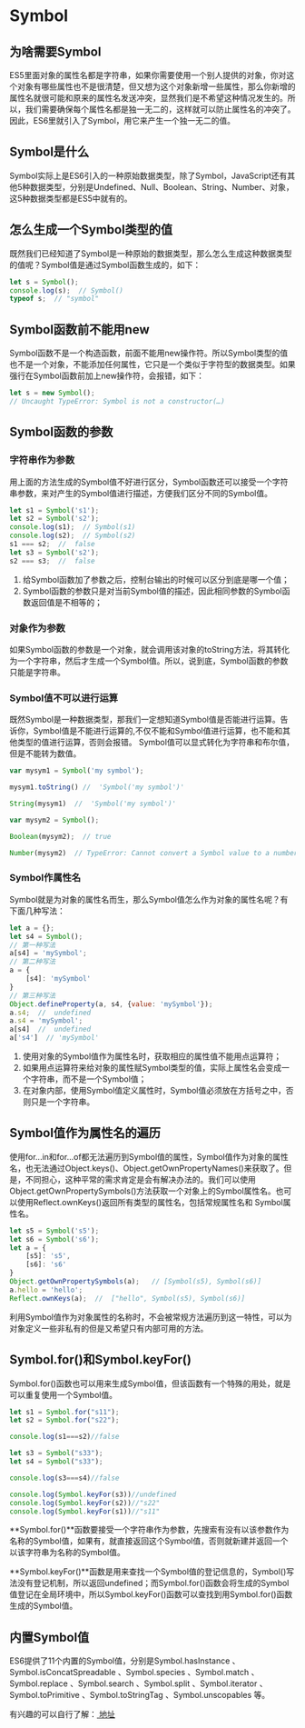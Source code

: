 # Symbol

## 为啥需要Symbol

ES5里面对象的属性名都是字符串，如果你需要使用一个别人提供的对象，你对这个对象有哪些属性也不是很清楚，但又想为这个对象新增一些属性，那么你新增的属性名就很可能和原来的属性名发送冲突，显然我们是不希望这种情况发生的。所以，我们需要确保每个属性名都是独一无二的，这样就可以防止属性名的冲突了。因此，ES6里就引入了Symbol，用它来产生一个独一无二的值。

## Symbol是什么

Symbol实际上是ES6引入的一种原始数据类型，除了Symbol，JavaScript还有其他5种数据类型，分别是Undefined、Null、Boolean、String、Number、对象，这5种数据类型都是ES5中就有的。

## 怎么生成一个Symbol类型的值

既然我们已经知道了Symbol是一种原始的数据类型，那么怎么生成这种数据类型的值呢？Symbol值是通过Symbol函数生成的，如下：

```js
let s = Symbol();
console.log(s);  // Symbol()
typeof s;  // "symbol"
```

## Symbol函数前不能用new

Symbol函数不是一个构造函数，前面不能用new操作符。所以Symbol类型的值也不是一个对象，不能添加任何属性，它只是一个类似于字符型的数据类型。如果强行在Symbol函数前加上new操作符，会报错，如下：

```js
let s = new Symbol();
// Uncaught TypeError: Symbol is not a constructor(…)
```

## Symbol函数的参数

### 字符串作为参数

用上面的方法生成的Symbol值不好进行区分，Symbol函数还可以接受一个字符串参数，来对产生的Symbol值进行描述，方便我们区分不同的Symbol值。

```js
let s1 = Symbol('s1');
let s2 = Symbol('s2');
console.log(s1);  // Symbol(s1)
console.log(s2);  // Symbol(s2)
s1 === s2;  //  false
let s3 = Symbol('s2');
s2 === s3;  //  false
```

1. 给Symbol函数加了参数之后，控制台输出的时候可以区分到底是哪一个值；
2. Symbol函数的参数只是对当前Symbol值的描述，因此相同参数的Symbol函数返回值是不相等的；

### 对象作为参数

如果Symbol函数的参数是一个对象，就会调用该对象的toString方法，将其转化为一个字符串，然后才生成一个Symbol值。所以，说到底，Symbol函数的参数只能是字符串。

### Symbol值不可以进行运算

既然Symbol是一种数据类型，那我们一定想知道Symbol值是否能进行运算。告诉你，Symbol值是不能进行运算的,不仅不能和Symbol值进行运算，也不能和其他类型的值进行运算，否则会报错。
Symbol值可以显式转化为字符串和布尔值，但是不能转为数值。

```js
var mysym1 = Symbol('my symbol');

mysym1.toString() //  'Symbol('my symbol')'

String(mysym1)  //  'Symbol('my symbol')'

var mysym2 = Symbol();

Boolean(mysym2);  // true

Number(mysym2)  // TypeError: Cannot convert a Symbol value to a number(…)
```

### Symbol作属性名

Symbol就是为对象的属性名而生，那么Symbol值怎么作为对象的属性名呢？有下面几种写法：

```js
let a = {};
let s4 = Symbol();
// 第一种写法
a[s4] = 'mySymbol';
// 第二种写法
a = {
    [s4]: 'mySymbol'
}
// 第三种写法
Object.defineProperty(a, s4, {value: 'mySymbol'});
a.s4;  //  undefined
a.s4 = 'mySymbol';
a[s4]  //  undefined
a['s4']  // 'mySymbol'
```

1. 使用对象的Symbol值作为属性名时，获取相应的属性值不能用点运算符；
2. 如果用点运算符来给对象的属性赋Symbol类型的值，实际上属性名会变成一个字符串，而不是一个Symbol值；
3. 在对象内部，使用Symbol值定义属性时，Symbol值必须放在方括号之中，否则只是一个字符串。

## Symbol值作为属性名的遍历

使用for...in和for...of都无法遍历到Symbol值的属性，Symbol值作为对象的属性名，也无法通过Object.keys()、Object.getOwnPropertyNames()来获取了。但是，不同担心，这种平常的需求肯定是会有解决办法的。我们可以使用Object.getOwnPropertySymbols()方法获取一个对象上的Symbol属性名。也可以使用Reflect.ownKeys()返回所有类型的属性名，包括常规属性名和 Symbol属性名。

```js
let s5 = Symbol('s5');
let s6 = Symbol('s6');
let a = {
    [s5]: 's5',
    [s6]: 's6'
}
Object.getOwnPropertySymbols(a);   // [Symbol(s5), Symbol(s6)]
a.hello = 'hello';
Reflect.ownKeys(a);  //  ["hello", Symbol(s5), Symbol(s6)]

```

利用Symbol值作为对象属性的名称时，不会被常规方法遍历到这一特性，可以为对象定义一些非私有的但是又希望只有内部可用的方法。

## Symbol.for()和Symbol.keyFor()

Symbol.for()函数也可以用来生成Symbol值，但该函数有一个特殊的用处，就是可以重复使用一个Symbol值。

```js
let s1 = Symbol.for("s11");
let s2 = Symbol.for("s22");

console.log(s1===s2)//false

let s3 = Symbol("s33");
let s4 = Symbol("s33");

console.log(s3===s4)//false

console.log(Symbol.keyFor(s3))//undefined
console.log(Symbol.keyFor(s2))//"s22"
console.log(Symbol.keyFor(s1))//"s11"
```

**Symbol.for()**函数要接受一个字符串作为参数，先搜索有没有以该参数作为名称的Symbol值，如果有，就直接返回这个Symbol值，否则就新建并返回一个以该字符串为名称的Symbol值。


**Symbol.keyFor()**函数是用来查找一个Symbol值的登记信息的，Symbol()写法没有登记机制，所以返回undefined；而Symbol.for()函数会将生成的Symbol值登记在全局环境中，所以Symbol.keyFor()函数可以查找到用Symbol.for()函数生成的Symbol值。

## 内置Symbol值


ES6提供了11个内置的Symbol值，分别是Symbol.hasInstance 、Symbol.isConcatSpreadable 、Symbol.species 、Symbol.match 、Symbol.replace 、Symbol.search 、Symbol.split 、Symbol.iterator 、Symbol.toPrimitive 、Symbol.toStringTag 、Symbol.unscopables 等。

有兴趣的可以自行了解：[ 地址 ](http://es6.ruanyifeng.com/#docs/symbol)







